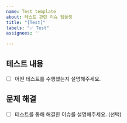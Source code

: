 ```yaml
---
name: Test template
about: 테스트 관련 이슈 템플릿
title: "[Test]"
labels: "✅ Test"
assignees: ''

---
```


## 테스트 내용

- [ ] 어떤 테스트를 수행했는지 설명해주세요.

## 문제 해결 

- [ ] 테스트를 통해 해결한 이슈를 설명해주세요. (선택)
